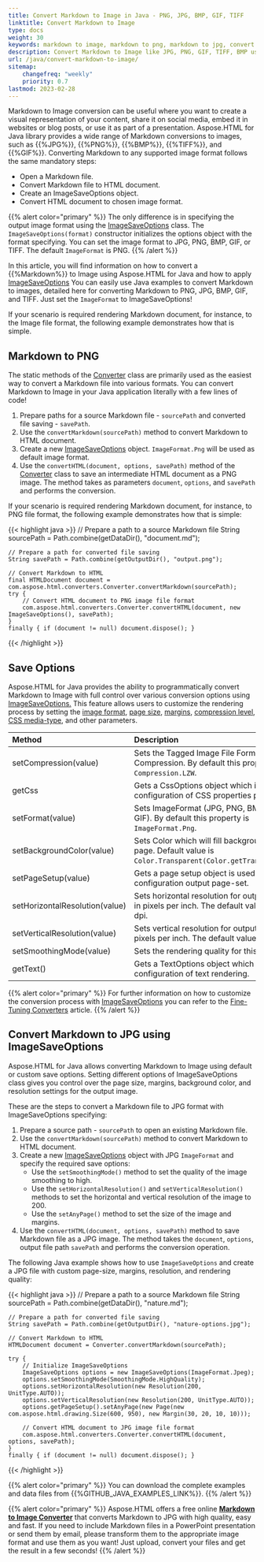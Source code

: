 ```yaml
---
title: Convert Markdown to Image in Java - PNG, JPG, BMP, GIF, TIFF
linktitle: Convert Markdown to Image
type: docs
weight: 30
keywords: markdown to image, markdown to png, markdown to jpg, convert markdown to image, save options, java code
description: Convert Markdown to Image like JPG, PNG, GIF, TIFF, BMP using Java library. Consider various Markdown to image conversion scenarios in Java code.
url: /java/convert-markdown-to-image/
sitemap:
    changefreq: "weekly"
    priority: 0.7
lastmod: 2023-02-28
---
```


<link href="./../style.css" rel="stylesheet" type="text/css" />

Markdown to Image conversion can be useful where you want to create a visual representation of your content,  share it on social media, embed it in websites or blog posts, or use it as part of a presentation. Aspose.HTML for Java library provides a wide range of Markdown conversions to images, such as {{%JPG%}}, {{%PNG%}}, {{%BMP%}}, {{%TIFF%}}, and {{%GIF%}}. Converting Markdown to any supported image format follows the same mandatory steps:
 - Open a Markdown file.
 - Convert Markdown file to HTML document.
 - Create an ImageSaveOptions object.
 - Convert HTML document to chosen image format.

{{% alert color="primary" %}}
The only difference is in specifying the output image format using the [ImageSaveOptions](https://reference.aspose.com/html/java/com.aspose.html.saving/imagesaveoptions) class. The `ImageSaveOptions(format)` constructor initializes the options object with the format specifying. You can set the image format to JPG, PNG, BMP, GIF, or TIFF. The default `ImageFormat` is PNG.
{{% /alert %}}

In this article, you will find information on how to convert a {{%Markdown%}} to Image using Aspose.HTML for Java and how to apply [ImageSaveOptions](https://reference.aspose.com/html/java/com.aspose.html.saving/imagesaveoptions.) You can easily use Java examples to convert Markdown to images, detailed here for converting Markdown to PNG, JPG, BMP, GIF, and TIFF. Just set the `ImageFormat` to ImageSaveOptions! 

If your scenario is required rendering Markdown document, for instance, to the Image file format, the following example demonstrates how that is simple.

## **Markdown to PNG**

The static methods of the [Converter](https://reference.aspose.com/html/java/com.aspose.html.converters/converter) class are primarily used as the easiest way to convert a Markdown file into various formats. You can convert Markdown to Image in your Java application literally with a few lines of code!

1. Prepare paths for a source Markdown file - `sourcePath` and converted file saving - `savePath`.
1. Use the `convertMarkdown(sourcePath)` method to convert Markdown to HTML document. 
1. Create a new [ImageSaveOptions](https://reference.aspose.com/html/java/com.aspose.html.saving/imagesaveoptions) object. `ImageFormat.Png` will be used as default image format.
1. Use the `сonvertHTML(document, options, savePath)` method of the [Converter](https://reference.aspose.com/html/java/com.aspose.html.converters/converter) class to save an intermediate HTML document as a PNG image. The method takes as parameters `document`, `options`, and `savePath` and performs the conversion.
 
If your scenario is required rendering Markdown document, for instance, to PNG file format, the following example demonstrates how that is simple:

{{< highlight java >}}
    // Prepare a path to a source Markdown file
    String sourcePath = Path.combine(getDataDir(), "document.md");

    // Prepare a path for converted file saving 
    String savePath = Path.combine(getOutputDir(), "output.png");

    // Convert Markdown to HTML
    final HTMLDocument document = com.aspose.html.converters.Converter.convertMarkdown(sourcePath);
    try {
        // Convert HTML document to PNG image file format
        com.aspose.html.converters.Converter.convertHTML(document, new ImageSaveOptions(), savePath);
    }
    finally { if (document != null) document.dispose(); }    
{{< /highlight >}}

## **Save Options**

Aspose.HTML for Java provides the ability to programmatically convert Markdown to Image with full control over various conversion options using [ImageSaveOptions.](https://reference.aspose.com/html/java/com.aspose.html.saving/imagesaveoptions) This feature allows users to customize the rendering process by setting the [image format](https://reference.aspose.com/html/java/com.aspose.html.rendering.image/ImageFormat), [page size](https://reference.aspose.com/html/java/com.aspose.html.rendering/RenderingOptions#getPageSetup--), [margins](https://reference.aspose.com/html/java/com.aspose.html.drawing/Page#getMargin--), [compression level](https://reference.aspose.com/html/java/com.aspose.html.rendering.image/Compression), [CSS media-type](https://reference.aspose.com/html/java/com.aspose.html.rendering/MediaType), and other parameters.

| Method                                                     | Description                                                  |
| :----------------------------------------------------------- | :----------------------------------------------------------- |
| setCompression(value)| Sets the Tagged Image File Format (TIFF) Compression. By default this property is `Compression.LZW`.|
| getCss | Gets a CssOptions object which is used for configuration of CSS properties processing. |
| setFormat(value)| Sets ImageFormat (JPG, PNG, BMP, TIFF, or GIF). By default this property is `ImageFormat.Png`. |
| setBackgroundColor(value) | Sets Color which will fill background of every page. Default value is `Color.Transparent(Color.getTransparent())`. |
| setPageSetup(value) | Gets a page setup object is used for configuration output page-set.|
| setHorizontalResolution(value) | Sets horizontal resolution for output images in pixels per inch. The default value is 300 dpi. |
| setVerticalResolution(value) | Sets vertical resolution for output images in pixels per inch. The default value is 300 dpi. |
| setSmoothingMode(value) | Sets the rendering quality for this image. |
| getText() | Gets a TextOptions object which is used for configuration of text rendering. |

{{% alert color="primary" %}}
For further information on how to customize the conversion process with [ImageSaveOptions](https://reference.aspose.com/html/java/com.aspose.html.saving/imagesaveoptions) you can refer to the [Fine-Tuning Converters](/html/java/converting-between-formats/fine-tuning-converters/) article.
{{% /alert %}}

## **Convert Markdown to JPG using ImageSaveOptions**

Aspose.HTML for Java allows converting Markdown to Image using default or custom save options. Setting different options of ImageSaveOptions class gives you control over the page size, margins, background color, and resolution settings for the output image. 

These are the steps to convert a Markdown file to JPG format with ImageSaveOptions specifying:  

1. Prepare a source path - `sourcePath` to open an existing Markdown file.
2. Use the `convertMarkdown(sourcePath)` method to convert Markdown to HTML document. 
3. Create a new [ImageSaveOptions](https://reference.aspose.com/html/java/com.aspose.html.saving/imagesaveoptions) object with JPG `ImageFormat` and specify the required save options:     
    - Use the `setSmoothingMode()` method to set the quality of the image smoothing to high.
    - Use the `setHorizontalResolution()` and `setVerticalResolution()` methods to set the horizontal and vertical resolution of the image to 200.    
    - Use the `setAnyPage()` method to set the size of the image and margins.
4. Use the `convertHTML(document, options, savePath)` method to save Markdown file as a JPG image. The method takes the `document`, `options`, output file path `savePath` and performs the conversion operation.

The following Java example shows how to use `ImageSaveOptions` and create a JPG file with custom page-size, margins, resolution, and rendering quality:

{{< highlight java >}}
    // Prepare a path to a source Markdown file
    String sourcePath = Path.combine(getDataDir(), "nature.md");            

    // Prepare a path for converted file saving 
    String savePath = Path.combine(getOutputDir(), "nature-options.jpg");

    // Convert Markdown to HTML
    HTMLDocument document = Converter.convertMarkdown(sourcePath);

    try {
        // Initialize ImageSaveOptions
        ImageSaveOptions options = new ImageSaveOptions(ImageFormat.Jpeg);
        options.setSmoothingMode(SmoothingMode.HighQuality);
        options.setHorizontalResolution(new Resolution(200, UnitType.AUTO));
        options.setVerticalResolution(new Resolution(200, UnitType.AUTO));        
        options.getPageSetup().setAnyPage(new Page(new com.aspose.html.drawing.Size(600, 950), new Margin(30, 20, 10, 10)));

        // Convert HTML document to JPG image file format
        com.aspose.html.converters.Converter.convertHTML(document, options, savePath);
    }
    finally { if (document != null) document.dispose(); }   
{{< /highlight >}}

{{% alert color="primary" %}}
You can download the complete examples and data files from {{%GITHUB_JAVA_EXAMPLES_LINK%}}.
{{% /alert %}}

{{% alert color="primary" %}}
Aspose.HTML offers a free online [**Markdown to Image Converter**](https://products.aspose.app/html/conversion/md-to-image) that converts Markdown to JPG with high quality, easy and fast. If you need to include Markdown files in a PowerPoint presentation or send them by email, please transform them to the appropriate image format and use them as you want! Just upload, convert your files and get the result in a few seconds!
{{% /alert %}}
